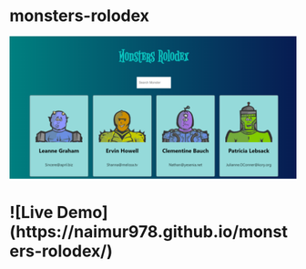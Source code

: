 # monsters-rolodex
![images](1.png)

<h1> ![Live Demo](https://naimur978.github.io/monsters-rolodex/) </h1>
